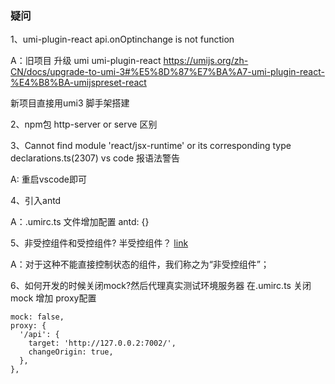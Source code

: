 ### 疑问
1、umi-plugin-react api.onOptinchange is not function

A：旧项目 升级 umi umi-plugin-react
https://umijs.org/zh-CN/docs/upgrade-to-umi-3#%E5%8D%87%E7%BA%A7-umi-plugin-react-%E4%B8%BA-umijspreset-react

新项目直接用umi3 脚手架搭建

2、npm包 http-server or serve 区别

3、Cannot find module 'react/jsx-runtime' or its corresponding type declarations.ts(2307) 
vs code 报语法警告

A: 重启vscode即可

4、引入antd

A：.umirc.ts 文件增加配置
antd: {}

5、非受控组件和受控组件? 半受控组件？
[link](https://antd-course.ulivz.com/goozth.html#%E9%9D%9E%E5%8F%97%E6%8E%A7%E7%BB%84%E4%BB%B6)

A：对于这种不能直接控制状态的组件，我们称之为“非受控组件”；

6、如何开发的时候关闭mock?然后代理真实测试环境服务器
在.umirc.ts 关闭mock 增加 proxy配置 

```
mock: false,
proxy: {
  '/api': {
    target: 'http://127.0.0.2:7002/',
    changeOrigin: true,
  },
},
```





